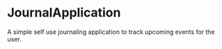 # JournalApplication
A simple self use journaling application to track upcoming events for the user.
